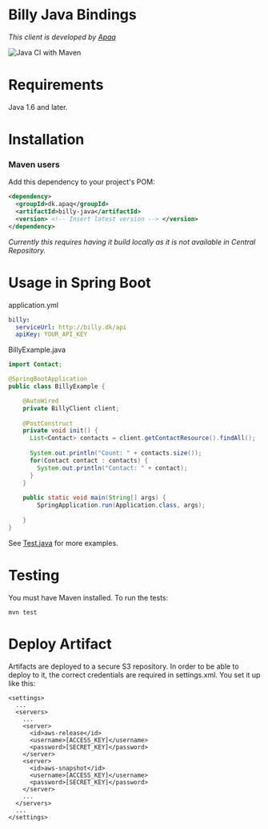 # Billy Java Bindings 

_This client is developed by [Apaq](https://apaq.dk)_

![Java CI with Maven](https://github.com/Apaq/billy-java/workflows/Java%20CI%20with%20Maven/badge.svg)

Requirements
============

Java 1.6 and later.

Installation
============

### Maven users

Add this dependency to your project's POM:

```xml
<dependency>
  <groupId>dk.apaq</groupId>
  <artifactId>billy-java</artifactId>
  <version> <!-- Insert latest version --> </version>
</dependency>
```

_Currently this requires having it build locally as it is not available in Central Repository._


Usage in Spring Boot
=====

application.yml
```yml
billy:
  serviceUrl: http://billy.dk/api
  apiKey: YOUR_API_KEY
```

BillyExample.java

```java
import Contact;

@SpringBootApplication
public class BillyExample {

    @AutoWired
    private BillyClient client;
    
    @PostConstruct
    private void init() {
      List<Contact> contacts = client.getContactResource().findAll();
        
      System.out.println("Count: " + contacts.size());
      for(Contact contact : contacts) {
        System.out.println("Contact: " + contact);
      }
    }
    
    public static void main(String[] args) {
        SpringApplication.run(Application.class, args);
        
    }
}
```


See [Test.java](https://github.com/Previsto/billy-java/blob/master/src/test/java/com/previsto/billy/Test.java) for more examples.

Testing
=======

You must have Maven installed. To run the tests:

    mvn test


Deploy Artifact
=======
Artifacts are deployed to a secure S3 repository. 
In order to be able to deploy to it, the correct credentials are required in settings.xml. 
You set it up like this:

```
<settings>
  ...
  <servers>
    ...
    <server>
      <id>aws-release</id>
      <username>[ACCESS_KEY]</username>
      <password>[SECRET_KEY]</password>
    </server>
    <server>
      <id>aws-snapshot</id>
      <username>[ACCESS_KEY]</username>
      <password>[SECRET_KEY]</password>
    </server>
    ...
  </servers>
  ...
</settings>
```

